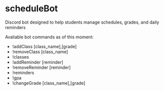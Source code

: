# scheduleBot
Discord bot designed to help students manage schedules, grades, and daily reminders

Avaliable bot commands as of this moment:
* !addClass [class_name],[grade]
* !removeClass [class_name]
* !classes
* !addReminder [reminder]
* !removeReminder [reminder]
* !reminders
* !gpa
* !changeGrade [class_name],[grade]
